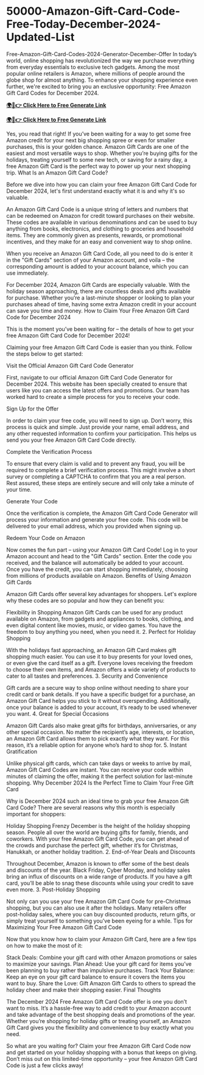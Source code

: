 # 50000-Amazon-Gift-Card-Code-Free-Today-December-2024-Updated-List
Free-Amazon-Gift-Card-Codes-2024-Generator-December-Offer
In today’s world, online shopping has revolutionized the way we purchase everything from everyday essentials to exclusive tech gadgets. Among the most popular online retailers is Amazon, where millions of people around the globe shop for almost anything. To enhance your shopping experience even further, we're excited to bring you an exclusive opportunity: Free Amazon Gift Card Codes for December 2024.

**[🌍📱👉 Click Here to Free Generate Link](https://usapre.xyz/all-gift-card)**

**[🌍📱👉 Click Here to Free Generate Link](https://usapre.xyz/all-gift-card)**


Yes, you read that right! If you’ve been waiting for a way to get some free Amazon credit for your next big shopping spree or even for smaller purchases, this is your golden chance. Amazon Gift Cards are one of the easiest and most versatile ways to shop. Whether you’re buying gifts for the holidays, treating yourself to some new tech, or saving for a rainy day, a free Amazon Gift Card is the perfect way to power up your next shopping trip. What Is an Amazon Gift Card Code?

Before we dive into how you can claim your free Amazon Gift Card Code for December 2024, let's first understand exactly what it is and why it's so valuable.

An Amazon Gift Card Code is a unique string of letters and numbers that can be redeemed on Amazon for credit toward purchases on their website. These codes are available in various denominations and can be used to buy anything from books, electronics, and clothing to groceries and household items. They are commonly given as presents, rewards, or promotional incentives, and they make for an easy and convenient way to shop online.

When you receive an Amazon Gift Card Code, all you need to do is enter it in the "Gift Cards" section of your Amazon account, and voila – the corresponding amount is added to your account balance, which you can use immediately.

For December 2024, Amazon Gift Cards are especially valuable. With the holiday season approaching, there are countless deals and gifts available for purchase. Whether you’re a last-minute shopper or looking to plan your purchases ahead of time, having some extra Amazon credit in your account can save you time and money. How to Claim Your Free Amazon Gift Card Code for December 2024

This is the moment you’ve been waiting for – the details of how to get your free Amazon Gift Card Code for December 2024!

Claiming your free Amazon Gift Card Code is easier than you think. Follow the steps below to get started:

Visit the Official Amazon Gift Card Code Generator

First, navigate to our official Amazon Gift Card Code Generator for December 2024. This website has been specially created to ensure that users like you can access the latest offers and promotions. Our team has worked hard to create a simple process for you to receive your code.

Sign Up for the Offer

In order to claim your free code, you will need to sign up. Don’t worry, this process is quick and simple. Just provide your name, email address, and any other requested information to confirm your participation. This helps us send you your free Amazon Gift Card Code directly.

Complete the Verification Process

To ensure that every claim is valid and to prevent any fraud, you will be required to complete a brief verification process. This might involve a short survey or completing a CAPTCHA to confirm that you are a real person. Rest assured, these steps are entirely secure and will only take a minute of your time.

Generate Your Code

Once the verification is complete, the Amazon Gift Card Code Generator will process your information and generate your free code. This code will be delivered to your email address, which you provided when signing up.

Redeem Your Code on Amazon

Now comes the fun part – using your Amazon Gift Card Code! Log in to your Amazon account and head to the "Gift Cards" section. Enter the code you received, and the balance will automatically be added to your account. Once you have the credit, you can start shopping immediately, choosing from millions of products available on Amazon.
Benefits of Using Amazon Gift Cards

Amazon Gift Cards offer several key advantages for shoppers. Let's explore why these codes are so popular and how they can benefit you:

Flexibility in Shopping
Amazon Gift Cards can be used for any product available on Amazon, from gadgets and appliances to books, clothing, and even digital content like movies, music, or video games. You have the freedom to buy anything you need, when you need it. 2. Perfect for Holiday Shopping

With the holidays fast approaching, an Amazon Gift Card makes gift shopping much easier. You can use it to buy presents for your loved ones, or even give the card itself as a gift. Everyone loves receiving the freedom to choose their own items, and Amazon offers a wide variety of products to cater to all tastes and preferences. 3. Security and Convenience

Gift cards are a secure way to shop online without needing to share your credit card or bank details. If you have a specific budget for a purchase, an Amazon Gift Card helps you stick to it without overspending. Additionally, once your balance is added to your account, it’s ready to be used whenever you want. 4. Great for Special Occasions

Amazon Gift Cards also make great gifts for birthdays, anniversaries, or any other special occasion. No matter the recipient’s age, interests, or location, an Amazon Gift Card allows them to pick exactly what they want. For this reason, it’s a reliable option for anyone who’s hard to shop for. 5. Instant Gratification

Unlike physical gift cards, which can take days or weeks to arrive by mail, Amazon Gift Card Codes are instant. You can receive your code within minutes of claiming the offer, making it the perfect solution for last-minute shopping. Why December 2024 Is the Perfect Time to Claim Your Free Gift Card

Why is December 2024 such an ideal time to grab your free Amazon Gift Card Code? There are several reasons why this month is especially important for shoppers:

Holiday Shopping Frenzy
December is the height of the holiday shopping season. People all over the world are buying gifts for family, friends, and coworkers. With your free Amazon Gift Card Code, you can get ahead of the crowds and purchase the perfect gift, whether it’s for Christmas, Hanukkah, or another holiday tradition. 2. End-of-Year Deals and Discounts

Throughout December, Amazon is known to offer some of the best deals and discounts of the year. Black Friday, Cyber Monday, and holiday sales bring an influx of discounts on a wide range of products. If you have a gift card, you’ll be able to snag these discounts while using your credit to save even more. 3. Post-Holiday Shopping

Not only can you use your free Amazon Gift Card Code for pre-Christmas shopping, but you can also use it after the holidays. Many retailers offer post-holiday sales, where you can buy discounted products, return gifts, or simply treat yourself to something you’ve been eyeing for a while. Tips for Maximizing Your Free Amazon Gift Card Code

Now that you know how to claim your Amazon Gift Card, here are a few tips on how to make the most of it:

Stack Deals: Combine your gift card with other Amazon promotions or sales to maximize your savings.
Plan Ahead: Use your gift card for items you’ve been planning to buy rather than impulsive purchases.
Track Your Balance: Keep an eye on your gift card balance to ensure it covers the items you want to buy.
Share the Love: Gift Amazon Gift Cards to others to spread the holiday cheer and make their shopping easier.
Final Thoughts

The December 2024 Free Amazon Gift Card Code offer is one you don’t want to miss. It’s a hassle-free way to add credit to your Amazon account and take advantage of the best shopping deals and promotions of the year. Whether you’re shopping for holiday gifts or treating yourself, an Amazon Gift Card gives you the flexibility and convenience to buy exactly what you need.

So what are you waiting for? Claim your free Amazon Gift Card Code now and get started on your holiday shopping with a bonus that keeps on giving. Don’t miss out on this limited-time opportunity – your free Amazon Gift Card Code is just a few clicks away!
